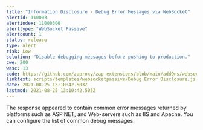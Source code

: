 ```yaml
---
title: "Information Disclosure - Debug Error Messages via WebSocket"
alertid: 110003
alertindex: 11000300
alerttype: "WebSocket Passive"
alertcount: 1
status: release
type: alert
risk: Low
solution: "Disable debugging messages before pushing to production."
cwe: 200
wasc: 13
code: https://github.com/zaproxy/zap-extensions/blob/main/addOns/websocket/src/main/zapHomeFiles/scripts/templates/websocketpassive/Debug%20Error%20Disclosure.js
linktext: scripts/templates/websocketpassive/Debug Error Disclosure.js
date: 2021-08-25 13:10:42.503Z
lastmod: 2021-08-25 13:10:42.503Z
---
```

The response appeared to contain common error messages returned by platforms such as ASP.NET, and Web-servers such as IIS and Apache. You can configure the list of common debug messages.
